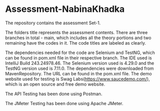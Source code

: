 # Assessment-NabinaKhadka
The repository contains the assessment Set-1.

The folders title represents the assessment contents. There are three branches in total - main, which includes all the theory portions and two remaining have the codes in it. The code titles are labeled as clearly. 

The dependencies needed for the code are Selenium and TestNG, which can be found in pom.xml file in their respective branch. The IDE used is IntelliJ Build 243.24978.46. The Selenium version used is 4.29.0 and the TestNG version used is 7.11.0. The dependencies were downloaded from MavenRepository. The URL can be found in the pom.xml file. The demo website used for testing is Swag Labs(https://www.saucedemo.com/), which is an open source and free demo website.

The API Testing has been done using Postman.

The JMeter Testing has been done using Apache JMeter.

